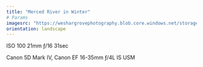 ```yaml
---
title: "Merced River in Winter"
# Params
imagesrc: "https://weshargrovephotography.blob.core.windows.net/storage/merced-in-winter.jpg"
orientation: landscape
---
```


ISO 100 21mm ƒ/16 31sec

Canon 5D Mark IV, Canon EF 16-35mm ƒ/4L IS USM
